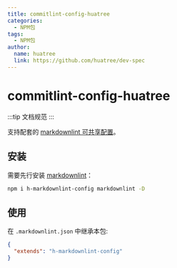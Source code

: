 ```yaml
---
title: commitlint-config-huatree
categories:
  - NPM包
tags:
  - NPM包
author:
  name: huatree
  link: https://github.com/huatree/dev-spec
---
```


# commitlint-config-huatree

:::tip
文档规范
:::

支持配套的 [markdownlint 可共享配置](https://www.npmjs.com/package/markdownlint#optionsconfig)。

## 安装

需要先行安装 [markdownlint](https://www.npmjs.com/package/markdownlint)：

```bash
npm i h-markdownlint-config markdownlint -D
```

## 使用

在 `.markdownlint.json` 中继承本包:

```json
{
  "extends": "h-markdownlint-config"
}
```
